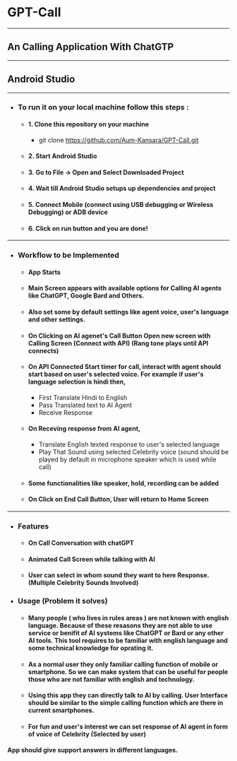 # GPT-Call
- - - -
## An Calling Application With ChatGTP
- - - -
## Android Studio
- - - -
* ### To run it on your local machine follow this steps :

  * #### 1. Clone this repository on your machine
     * git clone https://github.com/Aum-Kansara/GPT-Call.git
  
  * #### 2. Start Android Studio

  * #### 3. Go to File -> Open and Select Downloaded Project

  * #### 4. Wait till Android Studio setups up dependencies and project

  * #### 5. Connect Mobile (connect using USB debugging or Wireless Debugging) or ADB device

  * #### 6. Click on run button and you are done!
- - - -
* ### Workflow to be Implemented
  * #### App Starts
  * #### Main Screen appears with available options for Calling AI agents like ChatGPT, Google Bard and Others.
  * #### Also set some by default settings like agent voice, user's language and other settings.
  * #### On Clicking on AI agenet's Call Button Open new screen with Calling Screen (Connect with API) (Rang tone plays until API connects)
  * #### On API Connected Start timer for call, interact with agent should start based on user's selected voice. For example if user's language selection is hindi then,
      * First Translate Hindi to English
      * Pass Translated text to AI Agent
      * Receive Response
  * #### On Receving response from AI agent,
      * Translate English texted response to user's selected language
      * Play That Sound using selected Celebrity voice (sound should be played by default in microphone speaker which is used while call)
  * #### Some functionalities like speaker, hold, recording can be added
  * #### On Click on End Call Button, User will return to Home Screen
- - - -
* ### Features
  * #### On Call Conversation with chatGPT
  * #### Animated Call Screen while talking with AI
  * #### User can select in whom sound they want to here Response. (Multiple Celebrity Sounds Involved)

* ### Usage (Problem it solves)
  * #### Many people ( who lives in rules areas ) are not known with english language. Because of these resasons they are not able to use service or benifit of AI systems like ChatGPT or  Bard or any other AI tools. This tool requires to be familiar with english language and some technical knowledge for oprating it.

  * #### As a normal user they only familiar calling function of mobile or smartphone. So we can make system that can be useful for people those who are not familiar with english and technology. 

  * #### Using this app they can directly talk to AI by calling. User Interface should be similar to the simple calling function which are there in current smartphones. 

  * #### For fun and user's interest we can set response of AI agent in form of voice of Celebrity (Selected by user)
#### App should give support answers in different languages.
